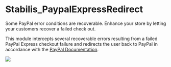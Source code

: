 # Stabilis_PaypalExpressRedirect
Some PayPal error conditions are recoverable.  Enhance your store by letting your customers recover a failed check out.

This module intercepts several recoverable errors resulting from a failed PayPal Express checkout failure and redirects the user back to PayPal in accordance with the <a href="https://developer.paypal.com/docs/classic/express-checkout/ht_ec_fundingfailure10486/">PayPal Documentation</a>.

<img src="https://www.paypalobjects.com/webstatic/en_US/developer/docs/ec/EC_10486redirect2.png" />
